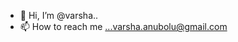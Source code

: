 - 👋 Hi, I’m @varsha..
- 📫 How to reach me ...varsha.anubolu@gmail.com 

<!---
varshaHari27/varshaHari27 is a ✨ special ✨ repository because its `README.md` (this file) appears on your GitHub profile.
You can click the Preview link to take a look at your changes.
--->

